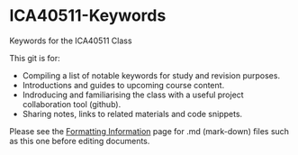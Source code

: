 # ICA40511-Keywords
Keywords for the ICA40511 Class

This git is for:
- Compiling a list of notable keywords for study and revision purposes.
- Introductions and guides to upcoming course content.
- Indroducing and familiarising the class with a useful project collaboration tool (github).
- Sharing notes, links to related materials and code snippets.

Please see the [Formatting Information](https://help.github.com/articles/markdown-basics/) page for .md (mark-down) files such as this one before editing documents.
